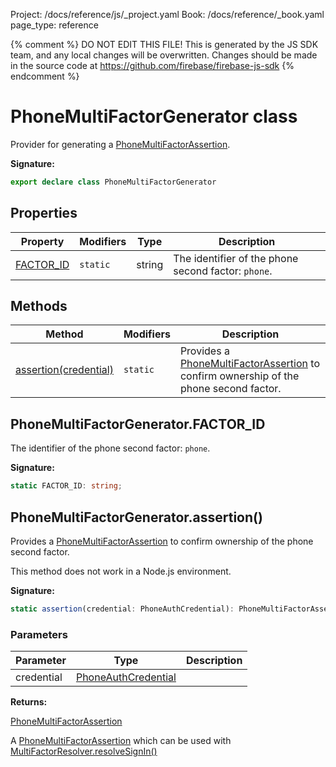 Project: /docs/reference/js/_project.yaml
Book: /docs/reference/_book.yaml
page_type: reference

{% comment %}
DO NOT EDIT THIS FILE!
This is generated by the JS SDK team, and any local changes will be
overwritten. Changes should be made in the source code at
https://github.com/firebase/firebase-js-sdk
{% endcomment %}

# PhoneMultiFactorGenerator class
Provider for generating a [PhoneMultiFactorAssertion](./auth.phonemultifactorassertion.md#phonemultifactorassertion_interface)<!-- -->.

<b>Signature:</b>

```typescript
export declare class PhoneMultiFactorGenerator 
```

## Properties

|  Property | Modifiers | Type | Description |
|  --- | --- | --- | --- |
|  [FACTOR\_ID](./auth.phonemultifactorgenerator.md#phonemultifactorgeneratorfactor_id) | <code>static</code> | string | The identifier of the phone second factor: <code>phone</code>. |

## Methods

|  Method | Modifiers | Description |
|  --- | --- | --- |
|  [assertion(credential)](./auth.phonemultifactorgenerator.md#phonemultifactorgeneratorassertion) | <code>static</code> | Provides a [PhoneMultiFactorAssertion](./auth.phonemultifactorassertion.md#phonemultifactorassertion_interface) to confirm ownership of the phone second factor. |

## PhoneMultiFactorGenerator.FACTOR\_ID

The identifier of the phone second factor: `phone`<!-- -->.

<b>Signature:</b>

```typescript
static FACTOR_ID: string;
```

## PhoneMultiFactorGenerator.assertion()

Provides a [PhoneMultiFactorAssertion](./auth.phonemultifactorassertion.md#phonemultifactorassertion_interface) to confirm ownership of the phone second factor.

This method does not work in a Node.js environment.

<b>Signature:</b>

```typescript
static assertion(credential: PhoneAuthCredential): PhoneMultiFactorAssertion;
```

### Parameters

|  Parameter | Type | Description |
|  --- | --- | --- |
|  credential | [PhoneAuthCredential](./auth.phoneauthcredential.md#phoneauthcredential_class) |  |

<b>Returns:</b>

[PhoneMultiFactorAssertion](./auth.phonemultifactorassertion.md#phonemultifactorassertion_interface)

A [PhoneMultiFactorAssertion](./auth.phonemultifactorassertion.md#phonemultifactorassertion_interface) which can be used with [MultiFactorResolver.resolveSignIn()](./auth.multifactorresolver.md#multifactorresolverresolvesignin)

